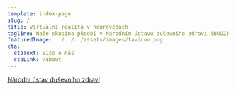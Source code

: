 ```yaml
---
template: index-page
slug: /
title: Virtuální realita v neurovědách
tagline: Naše skupina působí v Národním ústavu duševního zdraví (NUDZ) v Klecanech v rámci výzkumného programu VP3- Aplikované neurovědy a zobrazení mozku
featuredImage:  ./../../assets/images/favicon.png
cta:
  ctaText: Více o nás
  ctaLink: /about
---
```


[Národní ústav duševního zdraví](http://brainvr.cz/www.nudz.cz)
